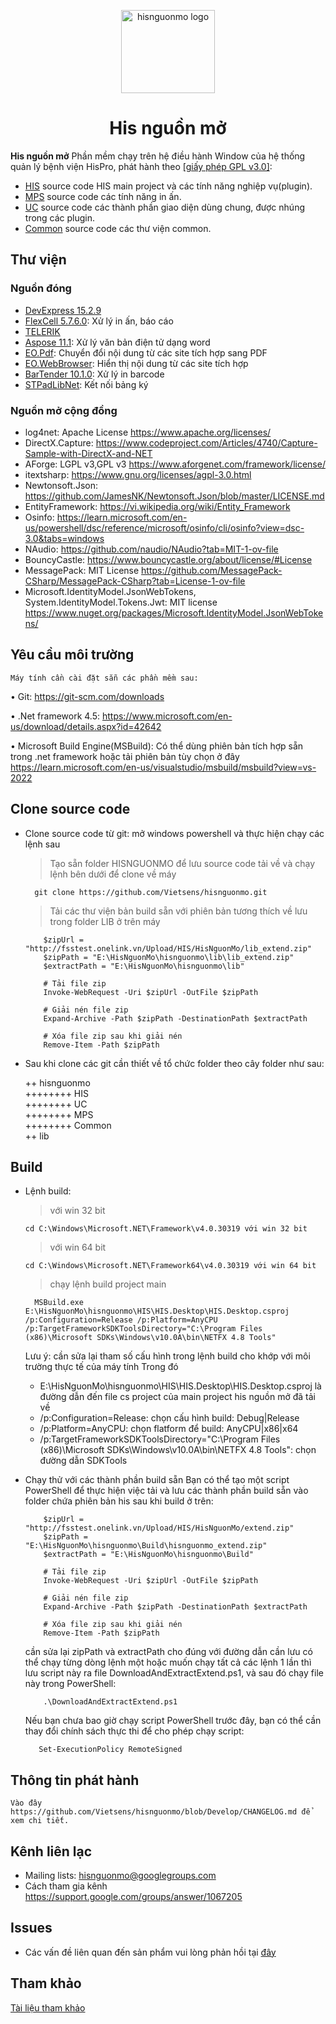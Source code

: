 <!-- markdownlint-disable-next-line -->
<p align="center">
  <a href="https://nguonmo.benhvienthongminh.vn/ords/f?p=106:1:9302229919244:::::" rel="noopener" target="_blank"><img width="150" height="133" src="https://nguonmo.benhvienthongminh.vn/i/apex_ui/img/favicons/hispro/hispro-180.png" alt="hisnguonmo logo"></a>
</p>

<h1 align="center">His nguồn mở</h1>

**His nguồn mở** Phần mềm chạy trên hệ điều hành Window của hệ thống quản lý bệnh viện HisPro, phát hành theo [[giấy phép GPL v3.0]](https://github.com/Vietsens/hisnguonmo?tab=GPL-3.0-1-ov-file):

- [HIS](https://github.com/Vietsens/hisnguonmo/tree/Develop/HIS) source code HIS main project và các tính năng nghiệp vụ(plugin).  
- [MPS](https://github.com/Vietsens/hisnguonmo/tree/Develop/MPS) source code các tính năng in ấn.  
- [UC](https://github.com/Vietsens/hisnguonmo/tree/Develop/UC) source code các thành phần giao diện dùng chung, được nhúng trong các plugin.  
- [Common](https://github.com/Vietsens/hisnguonmo/tree/Develop/Common) source code các thư viện common.  


## Thư viện

### Nguồn đóng
- [DevExpress 15.2.9](https://www.devexpress.com/ "DevExpress 15.2.9")	
- [FlexCell 5.7.6.0](https://www.tmssoftware.com/site/flexcelnet.asp "FlexCell 5.7.6.0"): Xử lý in ấn, báo cáo
- [TELERIK](https://www.telerik.com/ "Telerik UI for WinForms 2019.3.1022")	
- [Aspose 11.1](https://www.nuget.org/packages/Aspose.Words/11.1.0 "Aspose 11.1"): Xử lý văn bản điện tử dạng word
- [EO.Pdf](https://www.nuget.org/packages/EO.Pdf/20.3.34 "EO.Pdf"): Chuyển đổi nội dung từ các site tích hợp sang PDF
- [EO.WebBrowser](https://www.nuget.org/packages/EO.WebBrowser/20.3.34 "EO.WebBrowser"): Hiển thị nội dung từ các site tích hợp
- [BarTender 10.1.0](https://sonamin.com/blogs/download-phan-mem-driver/tai-bartender "EO.WebBrowser"): Xử lý in barcode
- [STPadLibNet](https://en.signotec.com/portal/seiten/signopad-api-device-api--900000170-10002.html "STPadLibNet"): Kết nối bảng ký

### Nguồn mở cộng đồng
- log4net: Apache License https://www.apache.org/licenses/
- DirectX.Capture:	https://www.codeproject.com/Articles/4740/Capture-Sample-with-DirectX-and-NET
- AForge: LGPL v3,GPL v3 https://www.aforgenet.com/framework/license/
- itextsharp: https://www.gnu.org/licenses/agpl-3.0.html
- Newtonsoft.Json: https://github.com/JamesNK/Newtonsoft.Json/blob/master/LICENSE.md
- EntityFramework: https://vi.wikipedia.org/wiki/Entity_Framework
- Osinfo: https://learn.microsoft.com/en-us/powershell/dsc/reference/microsoft/osinfo/cli/osinfo?view=dsc-3.0&tabs=windows
- NAudio: https://github.com/naudio/NAudio?tab=MIT-1-ov-file
- BouncyCastle: https://www.bouncycastle.org/about/license/#License
- MessagePack: MIT License https://github.com/MessagePack-CSharp/MessagePack-CSharp?tab=License-1-ov-file
- Microsoft.IdentityModel.JsonWebTokens, System.IdentityModel.Tokens.Jwt: MIT license https://www.nuget.org/packages/Microsoft.IdentityModel.JsonWebTokens/



## Yêu cầu môi trường
	Máy tính cần cài đặt sẵn các phần mềm sau:

•	Git: https://git-scm.com/downloads

•	.Net framework 4.5:  https://www.microsoft.com/en-us/download/details.aspx?id=42642

•	Microsoft Build Engine(MSBuild): Có thể dùng phiên bản tích hợp sẵn trong .net framework 
	hoặc tải phiên bản tùy chọn ở đây https://learn.microsoft.com/en-us/visualstudio/msbuild/msbuild?view=vs-2022




## Clone source code

- Clone source code	từ git: mở windows powershell và thực hiện chạy các lệnh sau
  > Tạo sẵn folder HISNGUONMO để lưu source code tải về và chạy lệnh bên dưới để clone về máy
  ```shell	
	git clone https://github.com/Vietsens/hisnguonmo.git
  ```  	
	
  
  > Tải các thư viện bản build sẵn với phiên bản tương thích về lưu trong folder LIB ở trên máy
	```shell	
		$zipUrl = "http://fsstest.onelink.vn/Upload/HIS/HisNguonMo/lib_extend.zip"
		$zipPath = "E:\HisNguonMo\hisnguonmo\lib\lib_extend.zip"
		$extractPath = "E:\HisNguonMo\hisnguonmo\lib"

		# Tải file zip
		Invoke-WebRequest -Uri $zipUrl -OutFile $zipPath

		# Giải nén file zip
		Expand-Archive -Path $zipPath -DestinationPath $extractPath
		
		# Xóa file zip sau khi giải nén
		Remove-Item -Path $zipPath
	```    
  
  
- Sau khi clone các git cần thiết về tổ chức folder theo cây folder như sau:

	++ hisnguonmo  
	++++++++ HIS  
	++++++++ UC  
	++++++++ MPS  
	++++++++ Common  
	++ lib  
	
## Build
- Lệnh build:
  > với win 32 bit
	```shell
	cd C:\Windows\Microsoft.NET\Framework\v4.0.30319 với win 32 bit
	``` 
  > với win 64 bit
	```shell
	cd C:\Windows\Microsoft.NET\Framework64\v4.0.30319 với win 64 bit
	```    
  > chạy lệnh build project main
  ```shell
	MSBuild.exe E:\HisNguonMo\hisnguonmo\HIS\HIS.Desktop\HIS.Desktop.csproj /p:Configuration=Release /p:Platform=AnyCPU /p:TargetFrameworkSDKToolsDirectory="C:\Program Files (x86)\Microsoft SDKs\Windows\v10.0A\bin\NETFX 4.8 Tools"
  ```  	
	Lưu ý: cần sửa lại tham số cấu hình trong lệnh build cho khớp với môi trường thực tế của máy tính
	Trong đó
	-	E:\HisNguonMo\hisnguonmo\HIS\HIS.Desktop\HIS.Desktop.csproj là đường dẫn đến file cs project của main project his nguồn mở đã tải về
	-	/p:Configuration=Release: chọn cấu hình build: Debug|Release
	-	/p:Platform=AnyCPU: chọn flatform để build: AnyCPU|x86|x64
	-	/p:TargetFrameworkSDKToolsDirectory="C:\Program Files (x86)\Microsoft SDKs\Windows\v10.0A\bin\NETFX 4.8 Tools": chọn đường dẫn SDKTools

- Chạy thử với các thành phần build sẵn
  Bạn có thể tạo một script PowerShell để thực hiện việc tải và lưu các thành phần build sẵn vào folder chứa phiên bản his sau khi build ở trên:
    ```shell
		$zipUrl = "http://fsstest.onelink.vn/Upload/HIS/HisNguonMo/extend.zip"
		$zipPath = "E:\HisNguonMo\hisnguonmo\Build\hisnguonmo_extend.zip"
		$extractPath = "E:\HisNguonMo\hisnguonmo\Build"

		# Tải file zip
		Invoke-WebRequest -Uri $zipUrl -OutFile $zipPath

		# Giải nén file zip
		Expand-Archive -Path $zipPath -DestinationPath $extractPath
		
		# Xóa file zip sau khi giải nén
		Remove-Item -Path $zipPath
	```   
	cần sửa lại zipPath và extractPath cho đúng với đường dẫn cần lưu
	có thể chạy từng dòng lệnh một hoặc muốn chạy tất cả các lệnh 1 lần thì lưu script này ra file DownloadAndExtractExtend.ps1, và sau đó chạy file này trong PowerShell:
    ```shell
		.\DownloadAndExtractExtend.ps1
	```  
	Nếu bạn chưa bao giờ chạy script PowerShell trước đây, bạn có thể cần thay đổi chính sách thực thi để cho phép chạy script:
	 ```shell
		Set-ExecutionPolicy RemoteSigned
	```  

## Thông tin phát hành

	Vào đây https://github.com/Vietsens/hisnguonmo/blob/Develop/CHANGELOG.md để xem chi tiết.
	
## Kênh liên lạc

- Mailing lists: hisnguonmo@googlegroups.com
- Cách tham gia kênh https://support.google.com/groups/answer/1067205

## Issues

- Các vấn đề liên quan đến sản phẩm vui lòng phản hồi tại [đây](https://github.com/Vietsens/hisnguonmo/issues)
	
## Tham khảo

[Tài liệu tham khảo](https://github.com/Vietsens/hisnguonmo/wiki)

